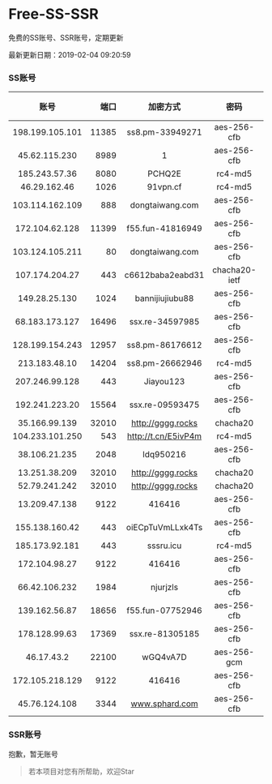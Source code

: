 # Free-SS-SSR

免费的SS账号、SSR账号，定期更新

最新更新日期：2019-02-04 09:20:59 

### SS账号

|账号|端口|加密方式|密码|更新时间|国家|
|:-----:|-----:|:----:|:----:|:----:|:----:|
|198.199.105.101|11385|ss8.pm-33949271|aes-256-cfb|09:17:05|US|
|45.62.115.230|8989|1|aes-256-cfb|09:17:13|US|
|185.243.57.36|8080|PCHQ2E|rc4-md5|09:17:16|US|
|46.29.162.46|1026|91vpn.cf|rc4-md5|09:17:15|RU|
|103.114.162.109|888|dongtaiwang.com|aes-256-cfb|09:17:14|US|
|172.104.62.128|11399|f55.fun-41816949|aes-256-cfb|09:17:06|SG|
|103.124.105.211|80|dongtaiwang.com|aes-256-cfb|09:17:08|US|
|107.174.204.27|443|c6612baba2eabd31|chacha20-ietf|09:17:16|US|
|149.28.25.130|1024|bannijiujiubu88|aes-256-cfb|09:17:16|JP|
|68.183.173.127|16496|ssx.re-34597985|aes-256-cfb|09:17:06|US|
|128.199.154.243|12957|ss8.pm-86176612|aes-256-cfb|09:17:06|SG|
|213.183.48.10|14204|ss8.pm-26662946|rc4-md5|09:17:05|RU|
|207.246.99.128|443|Jiayou123|aes-256-cfb|09:17:13|US|
|192.241.223.20|15564|ssx.re-09593475|aes-256-cfb|09:17:06|US|
|35.166.99.139|32010|http://gggg.rocks|chacha20|09:17:16|US|
|104.233.101.250|543|http://t.cn/E5ivP4m|rc4-md5|09:17:15|CA|
|38.106.21.235|2048|ldq950216|aes-256-cfb|09:17:07|US|
|13.251.38.209|32010|http://gggg.rocks|chacha20|09:17:07|SG|
|52.79.241.242|32010|http://gggg.rocks|chacha20|09:17:26|KR|
|13.209.47.138|9122|416416|aes-256-cfb|09:17:13|KR|
|155.138.160.42|443|oiECpTuVmLLxk4Ts|aes-256-cfb|09:17:15|US|
|185.173.92.181|443|sssru.icu|rc4-md5|09:17:17|RU|
|172.104.98.27|9122|416416|aes-256-cfb|09:17:15|JP|
|66.42.106.232|1984|njurjzls|aes-256-cfb|09:17:15|US|
|139.162.56.87|18656|f55.fun-07752946|aes-256-cfb|09:17:06|SG|
|178.128.99.63|17369|ssx.re-81305185|aes-256-cfb|09:17:06|SG|
|46.17.43.2|22100|wGQ4vA7D|aes-256-gcm|09:12:11|RU|
|172.105.218.129|9122|416416|aes-256-cfb|09:17:16|JP|
|45.76.124.108|3344|www.sphard.com|aes-256-cfb|09:17:14|FR|


### SSR账号

抱歉，暂无账号



> 若本项目对您有所帮助，欢迎Star